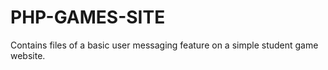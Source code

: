 # PHP-GAMES-SITE

Contains files of a basic user messaging feature on a simple student game website.
